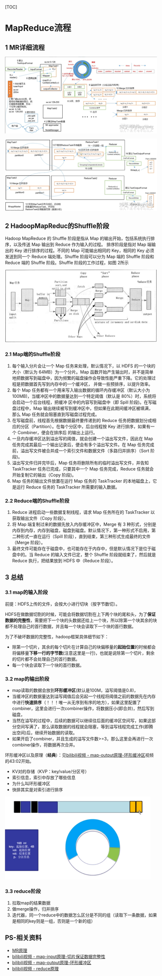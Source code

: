 [TOC]

# MapReduce流程

## 1 MR详细流程

![1597668966723](../picture/1597668966723.png)

![1597669306762](../picture/1597669306762.png)

## 2 HadoopMapReduc的Shuffle阶段

Hadoop MapReduce 的 Shuffle 阶段是指从 Map 的输出开始，包括系统执行排序，以及传送 Map 输出到 Reduce 作为输入的过程。
排序阶段是指对 Map 端输出的 Key 进行排序的过程。不同的 Map 可能输出相同的 Key，相同的 Key 必须发送到同一个 Reduce 端处理。Shuffle 阶段可以分为 Map 端的 Shuffle 阶段和 Reduce 端的 Shuffle 阶段。Shuffle 阶段的工作过程，如图 2所示

![1597210031120](../picture/1597210031120.png)

### 2.1 Map端的Shuffle阶段

1. 每个输入分片会让一个 Map 任务来处理，默认情况下，以 HDFS 的一个块的大小（默认为 64MB）为一个分片。Map 函数开始产生输出时，并不是简单地把数据写到磁盘中，因为频繁的磁盘操作会导致性能严重下降。它的处理过程是把数据首先写到内存中的一个缓冲区， 并做一些预排序，以提升效率。
2. 每个 Map 任务都有一个用来写入输出数据的循环内存缓冲区（默认大小为 100MB)，当缓冲区中的数据量达到一个特定阈值（默认是 80%）时，系统将会启动一个后台线程，把缓冲 区中的内容写到磁盘中（即 Spill 阶段)。在写磁盘过程中，Map 输出继续被写到缓冲区中，但如果在此期间缓冲区被填满，那么 Map 任务就会阻塞直到写磁盘过程完成。
3. 在写磁盘前，线程首先根据数据最终要传递到的 Reduce 任务把数据划分成相应的分区（Partition）。在每个分区中，后台线程按 Key 进行排序，如果有一个 Combiner，便会在排序后 的输出上运行。
4. 一旦内存缓冲区达到溢出写的阈值，就会创建一个溢出写文件，因此在 Map 任务完成其最后一个输出记录后，便会有多个溢出写文件。在 Map 任务完成前，溢出写文件被合并成一个索引文件和数据文件（多路归并排序）（Sort 阶段)。
5. 溢出写文件归并完毕后，Map 任务将删除所有的临时溢出写文件，并告知 TaskTracker 任务已完成，只要其中一个 Map 任务完成，Reduce 任务就会开始复制它的输出（Copy 阶段)。
6. Map 任务的输出文件放置在运行 Map 任务的 TaskTracker 的本地磁盘上，它是运行 Reduce 任务的 TaskTracker 所需要的输入数据。

### 2.2 Reduce端的Shuffle阶段

1. Reduce 进程启动一些数据复制线程，请求 Map 任务所在的 TaskTracker 以获取输出文件（Copy 阶段）。
2. 将 Map 端复制过来的数据先放入内存缓冲区中，Merge 有 3 种形式，分别是内存到内存，内存到磁盘，磁盘到磁盘。默认情况下，第一种形式不启用，第二种形式一直在运行（Spill 阶段），直到结束，第三种形式生成最终的文件（Merge 阶段）。
3. 最终文件可能存在于磁盘中，也可能存在于内存中，但是默认情况下是位于磁盘中的。当 Reduce 的输入文件已定，整个 Shuffle 阶段就结束了，然后就是 Reduce 执行，把结果放到 HDFS 中（Reduce 阶段）。

## 3 总结

### 3.1 map的输入阶段

前提：HDFS上传的文件，会按大小进行切块（按字节数切）。

HDFS在做数据切割的时候，可能会将数据切割在上下两个块的尾和头，为了**保证数据的完整性**，需要把下一个块的头数据还给上一个块，所以除第一个块其余的块都不处理自己的首行数据，并且每一个块会读取下一个块的首行数据。

为了不破坏数据的完整性，hadoop框架具体细节如下：

- 除第一个切片，其余的每个切片在计算自己的块偏移量的**起始位置**的时候都会将偏移量**下移一行的字节数**(注意这里是一行)，也就是说除第一个切片，剩余的切片都不会处理自己的首行数据。
- 每一个块会读取下一个块的首行数据。

### 3.2 map的输出阶段

- map读取的数据会放到**环形缓冲区**(默认是100M，溢写阈值是0.8)，
- 当缓冲区的数据量达到溢写阈值后会另起一个线程将阈值之前的数据先在内存中进行**快速排序**（！！！唯一从无序到有序的地方），如果这里配置了combiner，这里会进行一次combiner操作，将数据压小(即合并)，然后写到磁盘，
- 当然在溢写的过程中，后续的数据可以继续往后面的缓冲区空间写，如果这部分空间写满了，那么读取数据的线程就会阻塞，等到溢写线程完成工作(即腾出空间)后，继续开始数据的读取。
- 如果开启了combiner，并且生成的溢写文件数>=3，那么这里会再进行一次combiner操作，将数据再次合并。

环形缓冲区以及原理（**经典**）：见[bilibili视频 - map-output原理-环形缓冲区](https://www.bilibili.com/video/BV1Nb411P7Mf?p=54)视频的43:02开始。

- KV对的存储（KVP：key/value/分区号）
- 索引信息，索引中存放了哪些信息
- 为什么叫环形缓冲区
- 快排其实是对索引进行排序

<img src="picture/1611480211888.png" alt="1611480211888" style="zoom:80%;" />

### 3.3 reduce阶段

1. 拉取map的结果数据
2. 做merge操作，归并排序
3. 迭代器，同一个reduce中的数据怎么区分是不同的组（读取下一条数据，如果是相同的key则是一组，否则是一个新的组）

## PS-相关资料

- [MR原理](https://zhuanlan.zhihu.com/p/85666077)
- [bilibili视频 - map-input原理-切片保证数据完整性](https://www.bilibili.com/video/BV1Nb411P7Mf?p=53)
- [bilibili视频 - map-output原理-环形缓冲区](https://www.bilibili.com/video/BV1Nb411P7Mf?p=54)
- [bilibili视频 - reduce原理](https://www.bilibili.com/video/BV1Nb411P7Mf?p=55)
